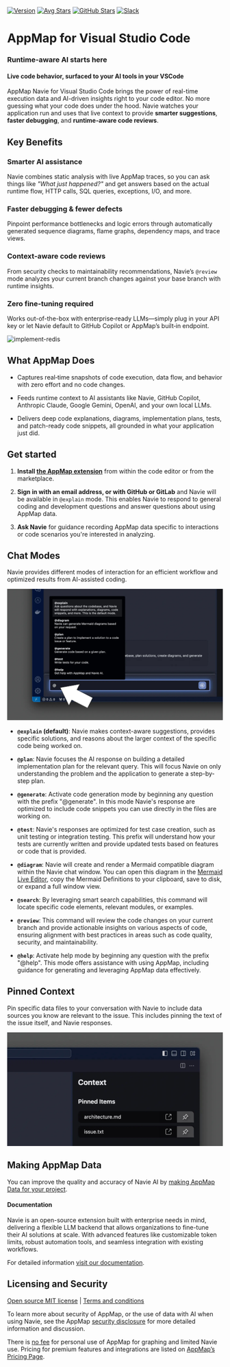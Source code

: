 [![Version](https://img.shields.io/visual-studio-marketplace/v/appland.appmap)](https://marketplace.visualstudio.com/items?itemName=appland.appmap)
[![Avg Stars](https://img.shields.io/visual-studio-marketplace/stars/appland.appmap)](https://marketplace.visualstudio.com/items?itemName=appland.appmap)
[![GitHub Stars](https://img.shields.io/github/stars/getappmap/vscode-appland?style=social)](https://github.com/getappmap/vscode-appland)
[![Slack](https://img.shields.io/badge/Slack-Join%20the%20community-green)](https://appmap.io/slack)

# AppMap for Visual Studio Code

### Runtime‑aware AI starts here

#### **Live code behavior, surfaced to your AI tools in your VSCode**

AppMap Navie for Visual Studio Code brings the power of real-time execution data and AI-driven insights right
to your code editor. No more guessing what your code does under the hood. Navie watches your
application run and uses that live context to provide **smarter suggestions**, **faster debugging**,
and **runtime-aware code reviews**.

## Key Benefits

### Smarter AI assistance

Navie combines static analysis with live AppMap traces, so you can ask things like _"What just
happened?"_ and get answers based on the actual runtime flow, HTTP calls, SQL queries, exceptions,
I/O, and more.

### Faster debugging & fewer defects

Pinpoint performance bottlenecks and logic errors through automatically generated sequence diagrams,
flame graphs, dependency maps, and trace views.

### Context‑aware code reviews

From security checks to maintainability recommendations, Navie’s `@review` mode analyzes your
current branch changes against your base branch with runtime insights.

### Zero fine‑tuning required

Works out-of-the-box with enterprise‑ready LLMs—simply plug in your API key or let Navie default to
GitHub Copilot or AppMap’s built‑in endpoint.

![implement-redis](https://github.com/getappmap/vscode-appland/assets/511733/46243179-893e-474c-925a-91b385c3468d)

## What AppMap Does

- Captures real‑time snapshots of code execution, data flow, and behavior with zero effort and no
  code changes.

- Feeds runtime context to AI assistants like Navie, GitHub Copilot, Anthropic Claude, Google
  Gemini, OpenAI, and your own local LLMs.

- Delivers deep code explanations, diagrams, implementation plans, tests, and patch-ready code
  snippets, all grounded in what your application just did.

## Get started

1. **Install
   [the AppMap extension](https://marketplace.visualstudio.com/items?itemName=appland.appmap)** from
   within the code editor or from the marketplace.

2. **Sign in with an email address, or with GitHub or GitLab** and Navie will be available in
   `@explain` mode. This enables Navie to respond to general coding and development questions and
   answer questions about using AppMap data.

3. **Ask Navie** for guidance recording AppMap data specific to interactions or code scenarios
   you're interested in analyzing.

## Chat Modes

Navie provides different modes of interaction for an efficient workflow and optimized results from
AI-assisted coding.

![Chat Modes](https://github.com/getappmap/vscode-appland/blob/master/images/command-palette-menu.jpg?raw=true)

- **`@explain` (default)**: Navie makes context-aware suggestions, provides specific solutions, and
  reasons about the larger context of the specific code being worked on.

- **`@plan`**: Navie focuses the AI response on building a detailed implementation plan for the
  relevant query. This will focus Navie on only understanding the problem and the application to
  generate a step-by-step plan.

- **`@generate`**: Activate code generation mode by beginning any question with the prefix
  "@generate". In this mode Navie's response are optimized to include code snippets you can use
  directly in the files are working on.

- **`@test`**: Navie's responses are optimized for test case creation, such as unit testing or
  integration testing. This prefix will understand how your tests are currently written and provide
  updated tests based on features or code that is provided.

- **`@diagram`**: Navie will create and render a Mermaid compatible diagram within the Navie chat
  window. You can open this diagram in the [Mermaid Live Editor](https://mermaid.live), copy the
  Mermaid Definitions to your clipboard, save to disk, or expand a full window view.

- **`@search`**: By leveraging smart search capabilities, this command will locate specific code
  elements, relevant modules, or examples.

- **`@review`**: This command will review the code changes on your current branch and provide
  actionable insights on various aspects of code, ensuring alignment with best practices in areas
  such as code quality, security, and maintainability.

- **`@help`**: Activate help mode by beginning any question with the prefix "@help". This mode
  offers assistance with using AppMap, including guidance for generating and leveraging AppMap data
  effectively.

## Pinned Context

Pin specific data files to your conversation with Navie to include data sources you know are
relevant to the issue. This includes pinning the text of the issue itself, and Navie responses.

![Pinned Context](https://github.com/getappmap/vscode-appland/blob/master/images/pinned-context.jpg?raw=true)

## Making AppMap Data

You can improve the quality and accuracy of Navie AI by
[making AppMap Data for your project](https://appmap.io/docs/get-started-with-appmap/making-appmap-data.html).

#### Documentation

Navie is an open-source extension built with enterprise needs in mind, delivering a flexible LLM
backend that allows organizations to fine-tune their AI solutions at scale. With advanced features
like customizable token limits, robust automation tools, and seamless integration with existing
workflows.

For detailed information [visit our documentation](https://appmap.io/docs/appmap-docs.html).

## Licensing and Security

[Open source MIT license](https://github.com/getappmap/vscode-appland/blob/master/LICENSE) |
[Terms and conditions](https://appmap.io/community/terms-and-conditions.html)

To learn more about security of AppMap, or the use of data with AI when using Navie, see the AppMap
[security disclosure](https://appmap.io/security) for more detailed information and discussion.

There is [no fee](https://appmap.io/pricing) for personal use of AppMap for graphing and limited
Navie use. Pricing for premium features and integrations are listed on
[AppMap’s Pricing Page](https://appmap.io/pricing).
